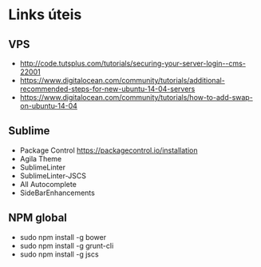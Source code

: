 # Links úteis
## VPS
* http://code.tutsplus.com/tutorials/securing-your-server-login--cms-22001
* https://www.digitalocean.com/community/tutorials/additional-recommended-steps-for-new-ubuntu-14-04-servers
* https://www.digitalocean.com/community/tutorials/how-to-add-swap-on-ubuntu-14-04

## Sublime
* Package Control https://packagecontrol.io/installation
* Agila Theme
* SublimeLinter
* SublimeLinter-JSCS
* All Autocomplete
* SideBarEnhancements

## NPM global
* sudo npm install -g bower
* sudo npm install -g grunt-cli
* sudo npm install -g jscs
